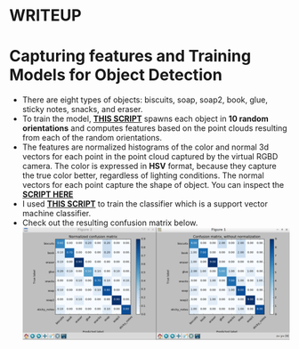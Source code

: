 # WRITEUP

# Capturing features and Training Models for Object Detection
- There are eight types of objects: biscuits, soap, soap2, book, glue, sticky notes, snacks, and eraser. 
- To train the model, 
[**THIS SCRIPT**](https://github.com/ardakayaa/Robotics_Perception/blob/master/pr2_robot/scripts/capture_features.py)
spawns each object in **10 random orientations** and computes features based on the point clouds 
resulting from each of the random orientations.
- The features are normalized histograms of the color and normal 3d vectors for each point in the point cloud
captured by the virtual RGBD camera. The color is expressed in **HSV** format, because they capture the true color better,
regardless of lighting conditions. The normal vectors for each point capture the shape of object. You can inspect the 
[**SCRIPT HERE**](https://github.com/ardakayaa/Robotics_Perception/blob/master/pr2_robot/scripts/features.py)
- I used 
[**THIS SCRIPT**](https://github.com/ardakayaa/Robotics_Perception/blob/master/pr2_robot/scripts/train_svm.py)
to train the classifier which is a support vector machine classifier. 
- Check out the resulting confusion matrix below. 
![training result](https://github.com/ardakayaa/Robotics_Perception/blob/master/img/Screenshot%20from%202017-11-24%2016-56-12.png)


